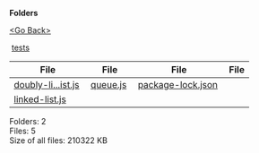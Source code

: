 **Folders**

[&lt;Go Back&gt;](../right.html)

 [tests](tests/right.html)

  

<table><thead><tr class="header"><th><strong>File</strong></th><th><strong>File</strong></th><th><strong>File</strong></th><th><strong>File</strong></th></tr></thead><tbody><tr class="odd"><td><a href="doubly-linked-list.js">doubly-li...ist.js</a> </td><td><a href="queue.js">queue.js</a> </td><td><a href="package-lock.json">package-lock.json</a> </td><td></td></tr><tr class="even"><td><a href="linked-list.js">linked-list.js</a> </td><td></td><td></td><td></td></tr></tbody></table>

Folders: 2  
Files: 5  
Size of all files: 210322 KB

